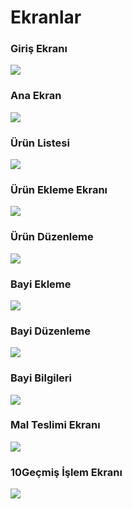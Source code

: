 <h1>Ekranlar</h1>
<h3>Giriş Ekranı</h3>
<img src="https://user-images.githubusercontent.com/94081527/221174372-f539f937-23f6-435a-aaa6-e3e3f9fa8f96.png">
<h3>Ana Ekran</h3>
<img src="https://user-images.githubusercontent.com/94081527/221175457-a6154217-4502-412a-ae52-94e5e4354c37.png">
<h3>Ürün Listesi</h3>
<img src="https://user-images.githubusercontent.com/94081527/221175593-c338e5fb-d994-42a5-a22f-89e09b37c6c2.png">
<h3>Ürün Ekleme Ekranı</h3>
<img src="https://user-images.githubusercontent.com/94081527/221175738-769fa1d0-818b-45aa-8bc0-88c22fb07eb6.png">
<h3>Ürün Düzenleme</h3>
<img src="https://user-images.githubusercontent.com/94081527/221175875-686ad8d0-74f1-4509-b9c2-04e6bd94e931.png">
<h3>Bayi Ekleme</h3>
<img src="https://user-images.githubusercontent.com/94081527/221176033-06c3e7a1-d663-4d92-900f-12a0f6be8eaa.png">
<h3>Bayi Düzenleme</h3>
<img src="https://user-images.githubusercontent.com/94081527/221176124-897a66ca-b91a-473f-b7e9-6ea2ba4201f7.png">
<h3>Bayi Bilgileri</h3>
<img src="https://user-images.githubusercontent.com/94081527/225735733-0783cbe6-82ca-4049-ad59-b224afa1567a.png">
<h3>Mal Teslimi Ekranı</h3>
<img src="https://user-images.githubusercontent.com/94081527/225736343-af000c3b-f285-45d3-841d-590a3a374012.png">
<h3>10Geçmiş İşlem Ekranı</h3>
<img src="https://user-images.githubusercontent.com/94081527/225736766-30bc6131-45cc-4bc6-a8cf-bbbfb6f08404.png">
